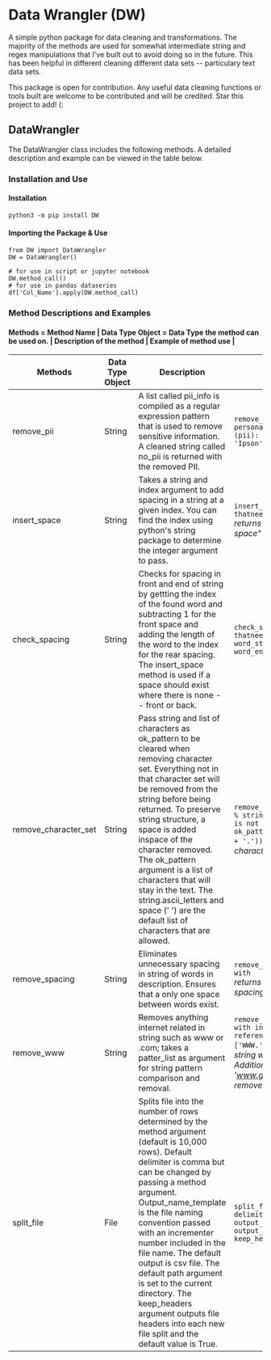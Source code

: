 # Data Wrangler (DW)

A simple python package for data cleaning and transformations. The majority of the methods are used for somewhat intermediate string and regex manipulations that I've built out to avoid doing so in the future. This has been helpful in different cleaning different data sets -- particulary text data sets.

This package is open for contribution. Any useful data cleaning functions or tools built are welcome to be contributed and will be credited. Star this project to add! (:

## DataWrangler
The DataWrangler class includes the following methods. A detailed description and example can be viewed in the table below. 

### Installation and Use

#### Installation
`python3 -m pip install DW`

#### Importing the Package & Use
```
from DW import DataWrangler
DW = DataWrangler()

# for use in script or jupyter notebook
DW.method_call()
# for use in pandas dataseries
df['Col_Name'].apply(DW.method_call)
```
### Method Descriptions and Examples
#### Methods = Method Name | Data Type Object = Data Type the method can be used on. | Description of the method | Example of method use |
|Methods               |Data Type Object| Description                                                                                                                                                                                                                                                                                                                                                                                                                                                                                   | Example                                                                                                                 | 
|----------------------|----------------|-----------------------------------------------------------------------------------------------------------------------------------------------------------------------------------------------------------------------------------------------------------------------------------------------------------------------------------------------------------------------------------------------------------------------------------------------------------------------------------------------|-------------------------------------------------------------------------------------------------------------------------|
|remove_pii            |String          | A list called pii_info is compiled as a regular expression pattern that is used to remove sensitive information. A cleaned string called no_pii is returned with the removed PII.                                                                                                                                                                                                                                                                                                             |`remove_pii(text="This is a string of personable identifiable information (pii): Drew Ipson", pii: ['Drew', 'Ipson'])`   |
|insert_space          |String          | Takes a string and index argument to add spacing in a string at a given index. You can find the index using python's string package to determine the integer argument to pass.                                                                                                                                                                                                                                                                                                                |`insert_space(text="This is a string thatneeds a space.", index=21)` *returns "This is a string that needs a space"*     |
|check_spacing         |String          | Checks for spacing in front and end of string by gettting the index of the found word and subtracting 1 for the front space and adding the length of the word to the index for the rear spacing. The insert_space method is used if a space should exist where there is none -- front or back.                                                                                                                                                                                                |`check_spacing(text="This is a string thatneeds a space.", word_start_index=21, word_end_index=25)`                      |
|remove_character_set  |String          | Pass string and list of characters as ok_pattern to be cleared when removing character set. Everything not in that character set will be removed from the string before being returned. To preserve string structure, a space is added inspace of the character removed. The ok_pattern argument is a list of characters that will stay in the text. The string.ascii_letters and space (' ') are the default  list of characters that are allowed.                                           |`remove_character_set(text="This is a % string with a character # set that is not wanted.", ok_pattern=list(string.letters + ' ' + '.'))` *returns "This is a string with a character set that is not wanted."*|
|remove_spacing        |String          | Eliminates unnecessary spacing in string of words in description. Ensures that a only one space between words exist.                                                                                                                                                                                                                                                                                                                                                                          |`remove_spacing(text="This is a string with        unwanted spacing.")` *returns "This is a string with unwanted spacing* |
|remove_www            |String          | Removes anything internet related in string such as www or .com; takes a patter_list as argument for string pattern comparison and removal.                                                                                                                                                                                                                                                                                                                                                   |`remove_www(text="This is a string with internet www.google.com references.", internet_pattern=['WWW.', '.COM',])` *returns "This is a string with internet google references." Additionally the pattern 'www.google.com' could be added to remove the entire URL.* |
|split_file            |File            | Splits file into the number of rows determined by the method argument (default is 10,000 rows). Default delimiter is comma but can be changed by passing a method argument. Output_name_template is the file naming convention passed with an incrementer number included in the file name. The default output is csv file. The default path argument is set to the current directory. The keep_headers argument outputs file headers into each new file split and the default value is True. |`split_file(open('path/to/file','r'), delimiter=',', row_limit=10000, output_name_template='output_$s.csv', output_path='path/to/write/file', keep_headers=True)` |
